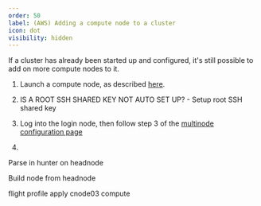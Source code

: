 ```yaml
---
order: 50
label: (AWS) Adding a compute node to a cluster
icon: dot
visibility: hidden
---
```


If a cluster has already been started up and configured, it's still possible to add on more compute nodes to it.

1. Launch a compute node, as described [here](/flight_solo/aws/setup_with_marketplace_compute/).

2. IS A ROOT SSH SHARED KEY NOT AUTO SET UP?  - Setup root SSH shared key

3. Log into the login node, then follow step 3 of the [multinode configuration page](/flight_solo/aws/aws_cluster_config/) 

4. 


Parse in hunter on headnode

Build node from headnode

flight profile apply cnode03 compute
